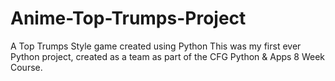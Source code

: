 # Anime-Top-Trumps-Project
A Top Trumps Style game created using Python
This was my first ever Python project, created as a team as part of the CFG Python & Apps 8 Week Course.
